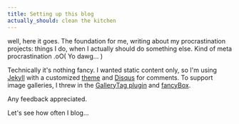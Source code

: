 ```yaml
---
title: Setting up this blog
actually_should: clean the kitchen
---
```


well, here it goes. The foundation for me, writing about my procrastination projects: things I do, when I actually should do something else. Kind of meta procrastination .oO( Yo dawg... )

Technically it's nothing fancy. I wanted static content only, so I'm using [Jekyll](http://jekyllrb.com) with a customized [theme](http://nadjetey.github.io/redcup/) and [Disqus](http://disqus.com/) for comments. To support image galleries, I threw in the [GalleryTag plugin](https://github.com/internaut/JekyllGalleryTag) and [fancyBox](http://fancyapps.com/fancybox/).

Any feedback appreciated.

Let's see how often I blog...
